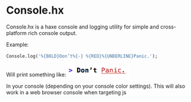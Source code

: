 # Console.hx

Console.hx is a haxe console and logging utility for simple and cross-platform rich console output.

Example:
````haxe
Console.log('%{BOLD}Don’t%{-} %{RED}%{UNDERLINE}Panic.');
````
Will print something like:
![don't-panic](images/don't-panic.png)

In your console (depending on your console color settings). This will also work in a web browser console when targeting js